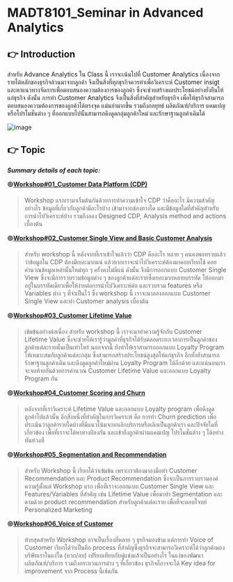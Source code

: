 # MADT8101_Seminar in Advanced Analytics

## :point_right: Introduction
สำหรับ Advance Analytics ใน Class นี้ เราจะเน้นไปที่ Customer Analytics เนื่องจากรายได้หลักของธุรกิจล้วนมาจากลูกค้า จึงเป็นสิ่งที่ทุกธุรกิจควรทำเพื่อวิเคราะห์ Customer insigt และหาแนวทางจัดการเพื่อตอบสนองความต้องการของลูกค้า ซึ่งจะช่วยสร้างผลประโยชน์อย่างยั่งยืนให้แก่ธุรกิจ ดังนั้น การทำ Customer Analytics จึงเป็นสิ่งที่สำคัญสำหรับธุรกิจ เพื่อให้ธุรกิจสามารถตอบสนองความต้องการของลูกค้าได้ตรงจุด แม่นยำมากขึ้น รวมถึงกลยุทธ์ ผลิตภัณฑ์/บริการ แคมเปญหรือโปรโมชั่นต่าง ๆ ที่ออกแบบไปนั้นสามารถดึงดูดกลุ่มลูกค้าใหม่ และรักษาฐานลูกค้าเดิมได้

![image](https://github.com/Learntogether/MADT8101_Seminar-in-Advanced-Analytics/assets/136689632/82b870a5-f6ff-4430-a495-b535b746e331)




## :point_right: Topic
_**Summary details of each topic:**_

:green_circle:**[Workshop#01_Customer Data Platform (CDP)](https://github.com/Learntogether/MADT8101_Seminar-in-Advanced-Analytics/tree/main/Workshop%2301_Customer%20Data%20Platform%20(CDP))**
  > Workshop แรกเรามาเริ่มต้นกันด้วยการทำความเข้าใจ CDP ว่าคืออะไร มีความสำคัญอย่างไร ข้อมูลที่เกี่ยวกับลูกค้ามีอะไรบ้าง เข้ามาจากช่องทางใด และมีข้อมูลใดที่สำคัญสำหรับการนำไปวิเคราะห์บ้าง รวมถึงลอง Designed CDP, Analysis method and actions เบื้องต้น

:green_circle:**[Workshop#02_Customer Single View and Basic Customer Analysis](https://github.com/Learntogether/MADT8101_Seminar-in-Advanced-Analytics/tree/main/Workshop%2302_Customer%20Single%20View%20and%20Basic%20Customer%20Analysis)**
  > สำหรับ workshop นี้ หลังจากที่เราเข้าใจแล้วว่า CDP คืออะไร หลาย ๆ คนคงพอทราบแล้วว่าข้อมูลใน CDP ต้องมีเยอะมากแน่ แล้วหากเราจะนำไปวิเคราะห์ต้องมาคอยเรียกใช้ คอยคำนวณข้อมูลเหล่านั้นใหม่ทุก ๆ ครั้งคงไม่ดีแน่ ดังนั้น จึงมีการออกแบบ Customer Single View ซึ่งจะมีการรวบรวมข้อมูลต่าง ๆ ของลูกค้าแต่ละรายซึ่งเยอะมากหลายบรรทัด ให้ออกมาอยู่ในบรรทัดเดียวเพื่อให้ง่ายต่อการนำไปวิเคราะห์ต่อ และรวบรวม features หรือ Variables ต่าง ๆ ที่จำเป็นไว้ ซึ่ง workshop นี้ เราจะมาลองออกแบบ Customer Single View และทำ Customer analysis เบื้องต้น

:green_circle:**[Workshop#03_Customer Lifetime Value](https://github.com/Learntogether/MADT8101_Seminar-in-Advanced-Analytics/tree/main/Workshop%2303_Customer%20Lifetime%20Value)**
  > เข้มข้นอย่างต่อเนื่อง สำหรับ workshop นี้ เราจะมาทำความรู้จักกับ Customer Lifetime Value ซึ่งจะช่วยให้เรารู้ว่ามูลค่าที่ธุรกิจได้รับตลอดระยะเวลาการเป็นลูกค้าของลูกค้าแต่ละรายนั้นเป็นเท่าไหร่ นอกจากนี้ ยังทำให้เราสามารถออกแบบ Loyalty Program ให้เหมาะสมกับลูกค้าแต่ละกลุ่ม ซึ่งสามารถสร้างประโยชน์สูงสุดให้แก่ธุรกิจ อีกทั้งยังสามารถรักษาฐานลูกค้าเดิม และดึงดูดลูกค้าใหม่ผ่าน Loyalty Program ได้อีกด้วย และแน่นอนเราจะจบท้ายกันด้วยการคำนวณ Customer Lifetime Value และออกแบบ Loyalty Program กัน

:green_circle:**[Workshop#04_Customer Scoring and Churn](https://github.com/Learntogether/MADT8101_Seminar-in-Advanced-Analytics/tree/main/Workshop%2304_Customer%20Scoring%20and%20Churn)**
  > หลังจากที่เราวิเคราะห์ Lifetime Value และออกแบบ Loyalty program เพื่อดึงดูดลูกค้าไปแล้วนั้น อีกสิ่งหนึ่งที่สำคัญในการวิเคราะห์ คือ การทำ Churn prediction เพื่อประเมินว่าลูกค้ารายใดบ้างที่มีแนวโน้มจะยกเลิกบริการหรือเลิกเป็นลูกค้าเรา และปัจจัยใดที่เกี่ยวข้อง เพื่อที่เราจะได้หาทางป้องกัน และเข้าถึงลูกค้าผ่านแคมเปญ โปรโมชั่นต่าง ๆ ได้อย่างทันท่วงที

:green_circle:**[Workshop#05_Segmentation and Recommendation](https://github.com/Learntogether/MADT8101_Seminar-in-Advanced-Analytics/tree/main/Workshop%2305_Segmentation%20and%20Recommendation)**
  > สำหรับ Workshop นี้ เรียกได้ว่าเข้มข้น เพราะเราต้องมาลงมือทำ Customer Recommendation และ Product Recommendation ซึ่งจะเป็นการรวบรวมองค์ความรู้ตั้งแต่ Workshop แรก เพื่อที่เราจะออกแบบ Customer Single View และ Features/Variables ที่สำคัญ เช่น Lifetime Value เพื่อมาทำ Segmentation และตามด้วย product recommendation สำหรับลูกค้าแต่ละราย เพื่อที่จะตอบโจทย์ Personalized Marketing

:green_circle:**[Workshop#06_Voice of Customer](https://github.com/Learntogether/MADT8101_Seminar-in-Advanced-Analytics/tree/main/Workshop%2306_Voice%20of%20Customer)**
  > ท้ายสุดสำหรับ Workshop อาจเป็นเรื่องที่หลาย ๆ ธุรกิจมองข้าม แต่การทำ Voice of Customer เรียกได้ว่าเป็นอีก process ที่สำคัญซึ่งธุรกิจจะสามารถวิเคราะห์ได้ว่าลูกค้ามองบริษัทเราในแง่ใด (บวก/ลบ) เปรียบเทียบกับคู่แข่งแล้วเป็นอย่างไร ในแง่ของพัฒนาผลิตภัณฑ์/บริการ รวมถึงกระบวนการต่าง ๆ ที่เกี่ยวข้อง ธุรกิจก็อาจจะได้ Key idea for improvement จาก Process นี้เช่นกัน

